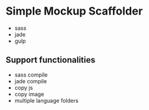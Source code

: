 # Simple Mockup Scaffolder

- sass
- jade
- gulp

## Support functionalities

- sass compile
- jade compile
- copy js
- copy image
- multiple language folders